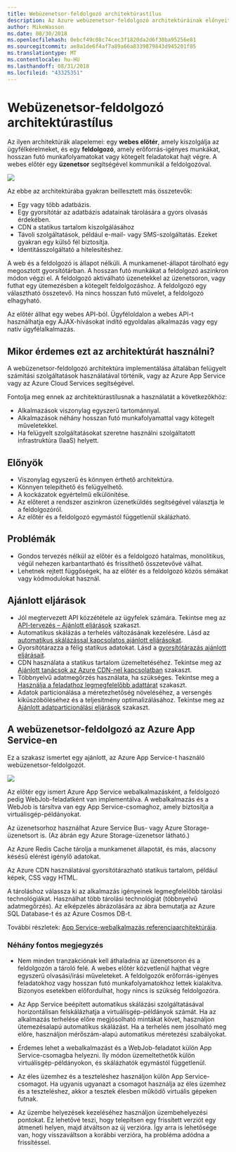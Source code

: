```yaml
---
title: Webüzenetsor-feldolgozó architektúrastílus
description: Az Azure webüzenetsor-feldolgozó architektúráinak előnyeit, kihívásait és ajánlott eljárásait ismerteti
author: MikeWasson
ms.date: 08/30/2018
ms.openlocfilehash: 0ebcf49c08c74cec3f1820da2d6f30ba95256e81
ms.sourcegitcommit: ae8a1de6f4af7a89a66a8339879843d945201f85
ms.translationtype: MT
ms.contentlocale: hu-HU
ms.lasthandoff: 08/31/2018
ms.locfileid: "43325351"
---
```

# <a name="web-queue-worker-architecture-style"></a>Webüzenetsor-feldolgozó architektúrastílus

Az ilyen architektúrák alapelemei: egy **webes előtér**, amely kiszolgálja az ügyfélkérelmeket, és egy **feldolgozó**, amely erőforrás-igényes munkákat, hosszan futó munkafolyamatokat vagy kötegelt feladatokat hajt végre.  A webes előtér egy **üzenetsor** segítségével kommunikál a feldolgozóval.  

![](./images/web-queue-worker-logical.svg)

Az ebbe az architektúrába gyakran beillesztett más összetevők:

- Egy vagy több adatbázis. 
- Egy gyorsítótár az adatbázis adatainak tárolására a gyors olvasás érdekében.
- CDN a statikus tartalom kiszolgálásához
- Távoli szolgáltatások, például e-mail- vagy SMS-szolgáltatás. Ezeket gyakran egy külső fél biztosítja.
- Identitásszolgáltató a hitelesítéshez.

A web és a feldolgozó is állapot nélküli. A munkamenet-állapot tárolható egy megosztott gyorsítótárban. A hosszan futó munkákat a feldolgozó aszinkron módon végzi el. A feldolgozó aktiválható üzenetekkel az üzenetsoron, vagy futhat egy ütemezésben a kötegelt feldolgozáshoz. A feldolgozó egy választható összetevő. Ha nincs hosszan futó művelet, a feldolgozó elhagyható.  

Az előtér állhat egy webes API-ból. Ügyféloldalon a webes API-t használhatja egy AJAX-hívásokat indító egyoldalas alkalmazás vagy egy natív ügyfélalkalmazás.

## <a name="when-to-use-this-architecture"></a>Mikor érdemes ezt az architektúrát használni?

A webüzenetsor-feldolgozó architektúra implementálása általában felügyelt számítási szolgáltatások használatával történik, vagy az Azure App Service vagy az Azure Cloud Services segítségével. 

Fontolja meg ennek az architektúrastílusnak a használatát a következőkhöz:

- Alkalmazások viszonylag egyszerű tartománnyal.
- Alkalmazások néhány hosszan futó munkafolyamattal vagy kötegelt műveletekkel.
- Ha felügyelt szolgáltatásokat szeretne használni szolgáltatott infrastruktúra (IaaS) helyett.

## <a name="benefits"></a>Előnyök

- Viszonylag egyszerű és könnyen érthető architektúra.
- Könnyen telepíthető és felügyelhető.
- A kockázatok egyértelmű elkülönítése.
- Az előteret a rendszer aszinkron üzenetküldés segítségével választja le a feldolgozóról.
- Az előtér és a feldolgozó egymástól függetlenül skálázható.

## <a name="challenges"></a>Problémák

- Gondos tervezés nélkül az előtér és a feldolgozó hatalmas, monolitikus, végül nehezen karbantartható és frissíthető összetevővé válhat.
- Lehetnek rejtett függőségek, ha az előtér és a feldolgozó közös sémákat vagy kódmodulokat használ. 

## <a name="best-practices"></a>Ajánlott eljárások

- Jól megtervezett API közzététele az ügyfelek számára. Tekintse meg az [API-tervezés – Ajánlott eljárások][api-design] szakaszt.
- Automatikus skálázás a terhelés változásának kezelésére. Lásd az [automatikus skálázással kapcsolatos ajánlott eljárásokat][autoscaling].
- Gyorsítótárazza a félig statikus adatokat. Lásd a [gyorsítótárazás ajánlott eljárásait][caching].
- CDN használata a statikus tartalom üzemeltetéséhez. Tekintse meg az [Ajánlott tanácsok az Azure CDN-nel kapcsolatban][cdn] szakaszt.
- Többnyelvű adatmegőrzés használata, ha szükséges. Tekintse meg a [Használja a feladathoz legmegfelelőbb adattárat][polyglot] szakaszt.
- Adatok particionálása a méretezhetőség növeléséhez, a versengés kiküszöböléséhez és a teljesítmény optimalizálásához. Tekintse meg az [Ajánlott adatparticionálási eljárások][data-partition] szakaszt.


## <a name="web-queue-worker-on-azure-app-service"></a>A webüzenetsor-feldolgozó az Azure App Service-en

Ez a szakasz ismertet egy ajánlott, az Azure App Service-t használó webüzenetsor-feldolgozót. 

![](./images/web-queue-worker-physical.png)

Az előtér egy ismert Azure App Service webalkalmazásként, a feldolgozó pedig WebJob-feladatként van implementálva. A webalkalmazás és a WebJob is társítva van egy App Service-csomaghoz, amely biztosítja a virtuálisgép-példányokat. 

Az üzenetsorhoz használhat Azure Service Bus- vagy Azure Storage-üzenetsort is. (Az ábrán egy Azure Storage-üzenetsor látható.)

Az Azure Redis Cache tárolja a munkamenet állapotát, és más, alacsony késésű elérést igénylő adatokat.

Az Azure CDN használatával gyorsítótárazható statikus tartalom, például képek, CSS vagy HTML.

A tároláshoz válassza ki az alkalmazás igényeinek legmegfelelőbb tárolási technológiákat. Használhat több tárolási technológiát (többnyelvű adatmegőrzés). Az elképzelés ábrázolására az ábra bemutatja az Azure SQL Database-t és az Azure Cosmos DB-t.  

További részletek: [App Service-webalkalmazás referenciaarchitektúrája][scalable-web-app].

### <a name="additional-considerations"></a>Néhány fontos megjegyzés

- Nem minden tranzakciónak kell áthaladnia az üzenetsoron és a feldolgozón a tároló felé. A webes előtér közvetlenül hajthat végre egyszerű olvasási/írási műveleteket. A feldolgozók erőforrás-igényes feladatokhoz vagy hosszan futó munkafolyamatokhoz lettek kialakítva. Bizonyos esetekben előfordulhat, hogy nincs is szükség feldolgozóra.

- Az App Service beépített automatikus skálázási szolgáltatásával horizontálisan felskálázhatja a virtuálisgép-példányok számát. Ha az alkalmazás terhelése előre megjósolható mintákat követ, használjon ütemezésalapú automatikus skálázást. Ha a terhelés nem jósolható meg előre, használjon mérőszám-alapú automatikus méretezési szabályokat.      

- Érdemes lehet a webalkalmazást és a WebJob-feladatot külön App Service-csomagba helyezni. Ily módon üzemeltethetők külön virtuálisgép-példányokon, és skálázhatók egymástól függetlenül. 

- Az éles üzemhez és a teszteléshez használjon külön App Service-csomagot. Ha ugyanis ugyanazt a csomagot használja az éles üzemhez és a teszteléshez, akkor a tesztek élesben működő virtuális gépeken futnak.

- Az üzembe helyezések kezeléséhez használjon üzembehelyezési pontokat. Ez lehetővé teszi, hogy telepítsen egy frissített verziót egy átmeneti helyen, majd átváltson az új verzióra. Így arra is lehetősége van, hogy visszaváltson a korábbi verzióra, ha probléma adódna a frissítéssel.

<!-- links -->

[api-design]: ../../best-practices/api-design.md
[autoscaling]: ../../best-practices/auto-scaling.md
[caching]: ../../best-practices/caching.md
[cdn]: ../../best-practices/cdn.md
[data-partition]: ../../best-practices/data-partitioning.md
[polyglot]: ../design-principles/use-the-best-data-store.md
[scalable-web-app]: ../../reference-architectures/app-service-web-app/scalable-web-app.md
